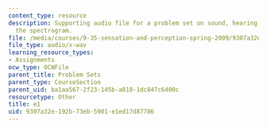 ```yaml
---
content_type: resource
description: Supporting audio file for a problem set on sound, hearing, and building
  the spectrogram.
file: /media/courses/9-35-sensation-and-perception-spring-2009/9307a32e192b73eb5901e1ed17d87786_e1.wav
file_type: audio/x-wav
learning_resource_types:
- Assignments
ocw_type: OCWFile
parent_title: Problem Sets
parent_type: CourseSection
parent_uid: ba1aa567-2f23-145b-a818-1dc847c6400c
resourcetype: Other
title: e1
uid: 9307a32e-192b-73eb-5901-e1ed17d87786
---
```

